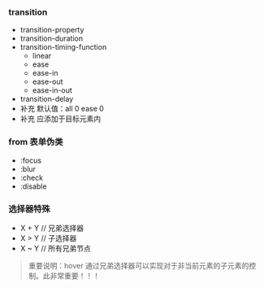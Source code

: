 ### transition 
+ transition-property
+ transition-duration
+ transition-timing-function
    + linear
    + ease
    + ease-in
    + ease-out
    + ease-in-out
+ transition-delay
+ 补充 默认值：all 0 ease 0
+ 补充 应添加于目标元素内

### from 表单伪类
+ :focus
+ :blur
+ :check
+ :disable

### 选择器特殊
+ X + Y // 兄弟选择器
+ X > Y // 子选择器
+ X ~ Y // 所有兄弟节点

> 重要说明：hover 通过兄弟选择器可以实现对于非当前元素的子元素的控制。此非常重要！！！

